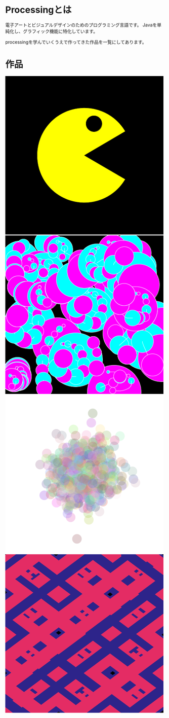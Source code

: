 # Processingとは
電子アートとビジュアルデザインのためのプログラミング言語です。
Javaを単純化し、グラフィック機能に特化しています。

processingを学んでいくうえで作ってきた作品を一覧にしてあります。

# 作品
<img src="./week2/packman.png">
<img src="./week3/image.png">
<img src="./week4/img.png">
<img src="./work1/img_05941.png">
